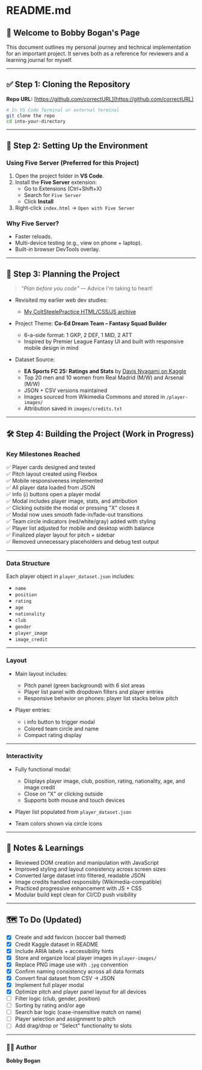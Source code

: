 # README.md

## 👋 Welcome to Bobby Bogan's Page

This document outlines my personal journey and technical implementation for an important project. It serves both as a reference for reviewers and a learning journal for myself.

---

## ✅ Step 1: Cloning the Repository

**Repo URL:** [https://github.com/correctURL](https://github.com/correctURL)

```bash
# In VS Code Terminal or external terminal
git clone the repo
cd into-your-directory
```

---

## 🔧 Step 2: Setting Up the Environment

### Using Five Server (Preferred for this Project)

1. Open the project folder in **VS Code**.
2. Install the **Five Server** extension:
   - Go to Extensions (Ctrl+Shift+X)
   - Search for `Five Server`
   - Click **Install**
3. Right-click `index.html` → `Open with Five Server`

### Why Five Server?

- Faster reloads.
- Multi-device testing (e.g., view on phone + laptop).
- Built-in browser DevTools overlay.

---

## 🧠 Step 3: Planning the Project

> _"Plan before you code"_ — Advice I'm taking to heart!

- Revisited my earlier web dev studies:
  - [My ColtSteelePractice HTML/CSS/JS archive](https://rabogan.github.io/ColtSteelePractice/index.html)

- Project Theme: **Co-Ed Dream Team – Fantasy Squad Builder**
  - 6-a-side format: 1 GKP, 2 DEF, 1 MID, 2 ATT
  - Inspired by Premier League Fantasy UI and built with responsive mobile design in mind

- Dataset Source:
  - **EA Sports FC 25: Ratings and Stats** by [Davis Nyagami on Kaggle](https://www.kaggle.com/datasets/nyagami/ea-sports-fc-25-database-ratings-and-stats?resource=download)
  - Top 20 men and 10 women from Real Madrid (M/W) and Arsenal (M/W)
  - JSON + CSV versions maintained
  - Images sourced from Wikimedia Commons and stored in `/player-images/`
  - Attribution saved in `images/credits.txt`

---

## 🛠️ Step 4: Building the Project (Work in Progress)

### Key Milestones Reached

✅ Player cards designed and tested  
✅ Pitch layout created using Flexbox  
✅ Mobile responsiveness implemented  
✅ All player data loaded from JSON  
✅ Info (`ℹ️`) buttons open a player modal  
✅ Modal includes player image, stats, and attribution  
✅ Clicking outside the modal or pressing "X" closes it  
✅ Modal now uses smooth fade-in/fade-out transitions  
✅ Team circle indicators (red/white/gray) added with styling  
✅ Player list adjusted for mobile and desktop width balance  
✅ Finalized player layout for pitch + sidebar  
✅ Removed unnecessary placeholders and debug test output

---

### Data Structure

Each player object in `player_dataset.json` includes:

- `name`
- `position`
- `rating`
- `age`
- `nationality`
- `club`
- `gender`
- `player_image`
- `image_credit`

---

### Layout

- Main layout includes:
  - Pitch panel (green background) with 6 slot areas
  - Player list panel with dropdown filters and player entries
  - Responsive behavior on phones: player list stacks below pitch

- Player entries:
  - ℹ️ info button to trigger modal
  - Colored team circle and name
  - Compact rating display

---

### Interactivity

- Fully functional modal:
  - Displays player image, club, position, rating, nationality, age, and image credit
  - Close on "X" or clicking outside
  - Supports both mouse and touch devices

- Player list populated from `player_dataset.json`
- Team colors shown via circle icons

---

## 📓 Notes & Learnings

- Reviewed DOM creation and manipulation with JavaScript
- Improved styling and layout consistency across screen sizes
- Converted large dataset into filtered, readable JSON
- Image credits handled responsibly (Wikimedia-compatible)
- Practiced progressive enhancement with JS + CSS
- Modular build kept clean for CI/CD push visibility

---

## 🗺️ To Do (Updated)

- [x] Create and add favicon (soccer ball themed)
- [x] Credit Kaggle dataset in README
- [x] Include ARIA labels + accessibility hints
- [x] Store and organize local player images in `player-images/`
- [x] Replace PNG image use with `.jpg` convention
- [x] Confirm naming consistency across all data formats
- [x] Convert final dataset from CSV → JSON
- [x] Implement full player modal
- [x] Optimize pitch and player panel layout for all devices
- [ ] Filter logic (club, gender, position)
- [ ] Sorting by rating and/or age
- [ ] Search bar logic (case-insensitive match on name)
- [ ] Player selection and assignment to pitch
- [ ] Add drag/drop or "Select" functionality to slots

---

### 🧑‍💻 Author

**Bobby Bogan**